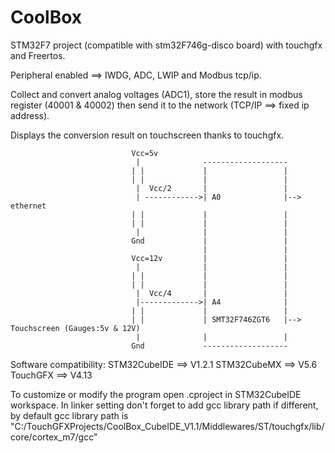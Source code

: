 # CoolBox
STM32F7 project (compatible with stm32F746g-disco board) with touchgfx and Freertos.

Peripheral enabled ==> IWDG, ADC, LWIP and Modbus tcp/ip.

Collect and convert analog voltages (ADC1), store the result in modbus register (40001 & 40002) then send it to the network (TCP/IP ==> fixed ip address).

Displays the conversion result on touchscreen thanks to touchgfx.



                               Vcc=5v
                                |              -------------------
                               | |             |                 |
                               | |             |                 |
                                |  Vcc/2       |                 |
                                | ------------>| A0              |--> ethernet
                               | |             |                 |
                               | |             |                 |
                                |              |                 |
                               Gnd             |                 |
                                               |                 |
                               Vcc=12v         |                 |
                                |              |                 |
                               | |             |                 |
                               | |             |                 |         
                                |  Vcc/4       |                 |
                                |------------->| A4              |
                               | |             |                 |
                               | |             | SMT32F746ZGT6   |--> Touchscreen (Gauges:5v & 12V)
                                |              |                 |
                               Gnd             -------------------
                               
Software compatibility:
STM32CubeIDE ==> V1.2.1
STM32CubeMX ==> V5.6
TouchGFX ==> V4.13

To customize or modify the program open .cproject in STM32CubeIDE workspace. 
In linker setting don't forget to add gcc library path if different, by default gcc library path is "C:/TouchGFXProjects/CoolBox_CubeIDE_V1.1/Middlewares/ST/touchgfx/lib/core/cortex_m7/gcc"